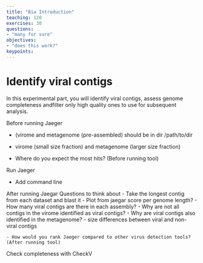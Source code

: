 ```yaml
---
title: "Bia Introduction"
teaching: 120
exercises: 30
questions:
- "many for sure"
objectives:
- "does this work?"
keypoints:
---
```


# Identify viral contigs

In this experimental part, you will identify viral contigs, assess genome completeness andfilter only high quality ones to use for subsequent analysis.  

Before running Jaeger  
- (virome and metagenome (pre-assembled) should be in dir /path/to/dir
- virome (small size fraction) and metagenome (larger size fraction)

- Where do you expect the most hits? (Before running tool)

Run Jaeger
- Add command line

After running Jaegar
Questions to think about
      - Take the longest contig from each dataset and blast it
      - Plot from jaegar score per genome length?
      - How many viral contigs are there in each assembly?
      - Why are not all contigs in the virome identified as viral contigs?
      - Why are viral contigs also identified in the metagenome?
      - size differences between viral and non-viral contigs
        
    - How would you rank Jaeger compared to other virus detection tools? (After running tool)

Check completeness with CheckV
